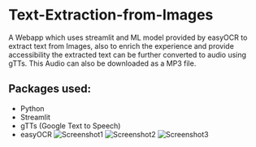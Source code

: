 # Text-Extraction-from-Images
A Webapp which uses streamlit and ML model provided by easyOCR to extract text from Images, also to enrich the experience and provide accessibility the extracted text can be further converted to audio using gTTs.
This Audio can also be downloaded as a MP3 file.

## Packages used:
- Python
- Streamlit 
- gTTs (Google Text to Speech)
- easyOCR 
![Screenshot1](https://user-images.githubusercontent.com/72941052/206095899-62de4766-7942-4911-8f41-2ed84dff203e.png)
![Screenshot2](https://user-images.githubusercontent.com/72941052/206095910-a831227f-7d2f-4919-ac93-5e3439152b91.png)
![Screenshot3](https://user-images.githubusercontent.com/72941052/206095921-d7a26e0f-c5ff-4769-a067-5fa9591be307.png)
